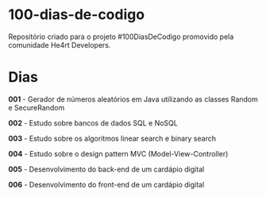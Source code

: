 # 100-dias-de-codigo
Repositório criado para o projeto #100DiasDeCodigo promovido pela comunidade He4rt Developers.

# Dias
**001** - Gerador de números aleatórios em Java utilizando as classes Random e SecureRandom

**002** - Estudo sobre bancos de dados SQL e NoSQL

**003** - Estudo sobre os algoritmos linear search e binary search

**004** - Estudo sobre o design pattern MVC (Model-View-Controller)

**005** - Desenvolvimento do back-end de um cardápio digital

**006** - Desenvolvimento do front-end de um cardápio digital
